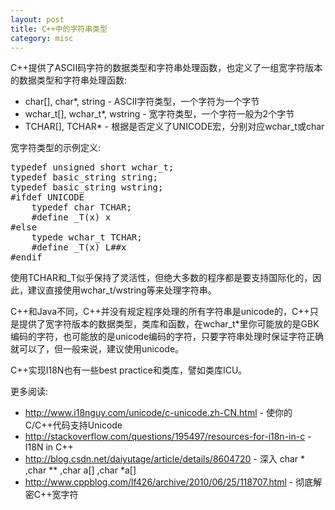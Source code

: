 ```yaml
---
layout: post
title: C++中的字符串类型
category: misc
---
```


C++提供了ASCII码字符的数据类型和字符串处理函数，也定义了一组宽字符版本的数据类型和字符串处理函数:

* char[], char*, string - ASCII字符类型，一个字符为一个字节
* wchar_t[], wchar_t*, wstring - 宽字符类型，一个字符一般为2个字节
* TCHAR[], TCHAR* - 根据是否定义了UNICODE宏，分别对应wchar_t或char

宽字符类型的示例定义:

<pre class="prettyprint">
typedef unsigned short wchar_t;
typedef basic_string<char> string;
typedef basic_string<wchar_t> wstring;
#ifdef UNICODE 
    typedef char TCHAR;
    #define _T(x) x
#else 
    typede wchar_t TCHAR; 
    #define _T(x) L##x
#endif
</pre>

使用TCHAR和_T似乎保持了灵活性，但绝大多数的程序都是要支持国际化的，因此，建议直接使用wchar_t/wstring等来处理字符串。

C++和Java不同，C++并没有规定程序处理的所有字符串是unicode的，C++只是提供了宽字符版本的数据类型，类库和函数，在wchar_t*里你可能放的是GBK编码的字符，也可能放的是unicode编码的字符，只要字符串处理时保证字符正确就可以了，但一般来说，建议使用unicode。

C++实现I18N也有一些best practice和类库，譬如类库ICU。

更多阅读:

* <http://www.i18nguy.com/unicode/c-unicode.zh-CN.html> - 使你的C/C++代码支持Unicode
* <http://stackoverflow.com/questions/195497/resources-for-i18n-in-c> - I18N in C++
* <http://blog.csdn.net/daiyutage/article/details/8604720> - 深入 char * ,char ** ,char a[] ,char *a[]
* <http://www.cppblog.com/lf426/archive/2010/06/25/118707.html> - 彻底解密C++宽字符